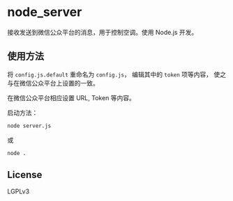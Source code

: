 # node_server
接收发送到微信公众平台的消息，用于控制空调。使用 Node.js 开发。

## 使用方法
将 `config.js.default` 重命名为 `config.js`，
编辑其中的 `token` 项等内容，
使之与在微信公众平台上设置的一致。

在微信公众平台相应设置 URL, Token 等内容。

启动方法：
```bash
node server.js
```
或
```bash
node .
```

## License
LGPLv3
